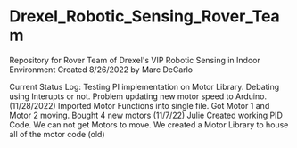 # Drexel_Robotic_Sensing_Rover_Team
Repository for Rover Team of Drexel's VIP Robotic Sensing in Indoor Environment
Created 8/26/2022 by Marc DeCarlo

Current Status Log: 
Testing PI implementation on Motor Library. Debating using Interupts or not. Problem updating new motor speed to Arduino.(11/28/2022)
Imported Motor Functions into single file. Got Motor 1 and Motor 2 moving. Bought 4 new motors (11/7/22)
Julie Created working PID Code. We can not get Motors to move. We created a Motor Library to house all of the motor code (old)
